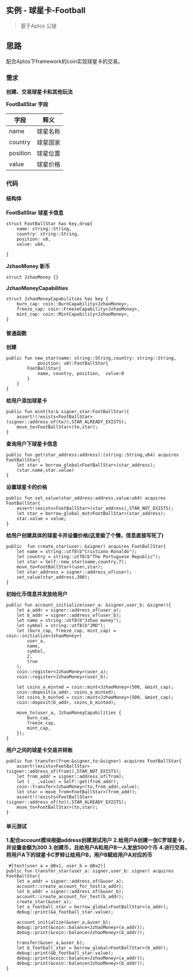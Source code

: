 
## 实例 - 球星卡-Football

> 基于Aptos 公链

## 思路

配合Aptos下framework的coin实现球星卡的交易。

### 需求

**创建、交易球星卡和其他玩法**

**FootBallStar 字段**

| 字段       | 释义        |
| --------- | ----------- |
| name      | 球星名称     | 
| country   | 球星国家     | 
| position  | 球星位置     | 
| value     | 球星价格     | 




### 代码

#### 结构体

**FootBallStar 球星卡信息**

```move
struct FootBallStar has key,drop{
    name: string::String,
    country: string::String,
    position: u8,
    value: u64,

}
```

**JzhaoMoney 新币**

```move
struct JzhaoMoney {}
```


**JzhaoMoneyCapabilities**

```move
struct JzhaoMoneyCapabilities has key {
    burn_cap: coin::BurnCapability<JzhaoMoney>,
    freeze_cap: coin::FreezeCapability<JzhaoMoney>,
    mint_cap: coin::MintCapability<JzhaoMoney>,
}
```


#### 普通函数

**创建**

```move
public fun new_star(name: string::String,country: string::String,
            position: u8):FootBallStar{
        FootBallStar{
            name, country, position,  value:0
        }
    }
} 
```

**给用户添加球星卡**

```move
public fun mint(to:& signer,star:FootBallStar){
    assert!(!exists<FootBallStar>(signer::address_of(to)),STAR_ALREADY_EXISTS);
    move_to<FootBallStar>(to,star);
}
```

**查询用户下球星卡信息**

```move
public fun get(star_address:address):(string::String,u64) acquires FootBallStar{
    let star = borrow_global<FootBallStar>(star_address);
    (star.name,star.value)
}
```

**设置球星卡的价格**

```move
public fun set_value(star_address:address,value:u64) acquires FootBallStar{
    assert!(exists<FootBallStar>(star_address),STAR_NOT_EXISTS);
    let star = borrow_global_mut<FootBallStar>(star_address);
    star.value = value;
}
```

**给用户创建具体的球星卡并设置价格(这里偷了个懒，信息直接写死了)**

```move
public  fun create_star(user: &signer) acquires FootBallStar{
    let name = string::utf8(b"Cristiano Ronaldo");
    let country = string::utf8(b"The Portuguese Republic");
    let star = Self::new_star(name,country,7);
    move_to<FootBallStar>(user,star);
    let star_address = signer::address_of(user);
    set_value(star_address,300);
}
```

**初始化币信息并发放给用户**

```move
public fun account_initialize(user_a: &signer,user_b: &signer){
    let a_addr = signer::address_of(user_a);
    let b_addr = signer::address_of(user_b);
    let name = string::utf8(b"Jzhao money");
    let symbol = string::utf8(b"JMD");
    let (burn_cap, freeze_cap, mint_cap) = coin::initialize<JzhaoMoney>(
        user_a,
        name,
        symbol,
        2,
        true
    );
    coin::register<JzhaoMoney>(user_a);
    coin::register<JzhaoMoney>(user_b);

    let coins_a_minted = coin::mint<JzhaoMoney>(500, &mint_cap);
    coin::deposit(a_addr, coins_a_minted);
    let coins_b_minted = coin::mint<JzhaoMoney>(500, &mint_cap);
    coin::deposit(b_addr, coins_b_minted);

    move_to(user_a, JzhaoMoneyCapabilities {
        burn_cap,
        freeze_cap,
        mint_cap,
    });
}
```

**用户之间的球星卡交易并转账**

```move
public fun transfer(from:&signer,to:&signer) acquires FootBallStar{
    assert!(exists<FootBallStar>(signer::address_of(from)),STAR_NOT_EXISTS);
    let from_addr = signer::address_of(from);
    let ( _ ,value) = Self::get(from_addr);
    coin::transfer<JzhaoMoney>(to,from_addr,value);
    let star = move_from<FootBallStar>(from_addr);
    assert!(!exists<FootBallStar>(signer::address_of(to)),STAR_ALREADY_EXISTS);
    move_to<FootBallStar>(to,star);
}
```

#### 单元测试

**1.配合account模块根据address创建测试用户**
**2.给用户A创建一张C罗球星卡，并设置金额为300**
**3.创建币，且给用户A和用户B一人发放500个币**
**4.进行交易，将用户A下的球星卡C罗转让给用户B，用户B赋给用户A对应的币**
```move
 #[test(user_a = @0x1, user_b = @0x2)]
public fun transfer_star(user_a: signer,user_b: signer) acquires FootBallStar{
    let a_addr = signer::address_of(&user_a);
    account::create_account_for_test(a_addr);
    let b_addr = signer::address_of(&user_b);
    account::create_account_for_test(b_addr);
    create_star(&user_a);
    let a_football_star = borrow_global<FootBallStar>(a_addr);
    debug::print(&a_football_star.value);

    account_initialize(&user_a,&user_b);
    debug::print(&coin::balance<JzhaoMoney>(a_addr));
    debug::print(&coin::balance<JzhaoMoney>(b_addr));
    
    transfer(&user_a,&user_b);
    let b_football_star = borrow_global<FootBallStar>(b_addr);
    debug::print(&b_football_star.value);
    debug::print(&coin::balance<JzhaoMoney>(a_addr));
    debug::print(&coin::balance<JzhaoMoney>(b_addr));
}
```

